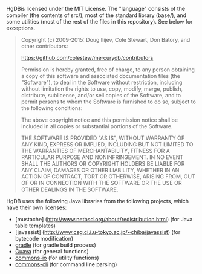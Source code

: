 HgDBis licensed under the MIT License. The "language" consists
of the compiler (the contents of src/), most of the standard library (base/),
and some utilities (most of the rest of the files in this repository). See below
for exceptions.

> Copyright (c) 2009-2015: Doug Ilijev, Cole Stewart, Don Batory,
> and other contributors:
>
> https://github.com/colestew/mercurydb/contributors
>
> Permission is hereby granted, free of charge, to any person obtaining
> a copy of this software and associated documentation files (the
> "Software"), to deal in the Software without restriction, including
> without limitation the rights to use, copy, modify, merge, publish,
> distribute, sublicense, and/or sell copies of the Software, and to
> permit persons to whom the Software is furnished to do so, subject to
> the following conditions:
>
> The above copyright notice and this permission notice shall be
> included in all copies or substantial portions of the Software.
>
> THE SOFTWARE IS PROVIDED "AS IS", WITHOUT WARRANTY OF ANY KIND,
> EXPRESS OR IMPLIED, INCLUDING BUT NOT LIMITED TO THE WARRANTIES OF
> MERCHANTABILITY, FITNESS FOR A PARTICULAR PURPOSE AND
> NONINFRINGEMENT. IN NO EVENT SHALL THE AUTHORS OR COPYRIGHT HOLDERS BE
> LIABLE FOR ANY CLAIM, DAMAGES OR OTHER LIABILITY, WHETHER IN AN ACTION
> OF CONTRACT, TORT OR OTHERWISE, ARISING FROM, OUT OF OR IN CONNECTION
> WITH THE SOFTWARE OR THE USE OR OTHER DEALINGS IN THE SOFTWARE.

HgDB uses the following Java libraries from the following projects, which have their own licenses:

- [mustache] (http://www.netbsd.org/about/redistribution.html) (for Java table templates)
- [javassist] (http://www.csg.ci.i.u-tokyo.ac.jp/~chiba/javassist) (for bytecode modification)
- [gradle](https://www.gradle.org/) (for gradle build process)
- [Guava](https://github.com/google/guava) (for general functions)
- [commons-io](http://commons.apache.org/proper/commons-io) (for utility functions)
- [commons-cli](http://commons.apache.org/proper/commons-cli) (for command line parsing)

